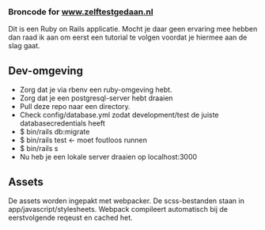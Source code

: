 ### Broncode for www.zelftestgedaan.nl


Dit is een Ruby on Rails applicatie. Mocht je daar geen ervaring mee hebben dan raad ik aan om eerst een tutorial te volgen voordat je hiermee aan de slag gaat.


## Dev-omgeving

* Zorg dat je via rbenv een ruby-omgeving hebt. 
* Zorg dat je een postgresql-server hebt draaien
* Pull deze repo naar een directory.
* Check config/database.yml zodat development/test de juiste databasecredentials heeft
* $ bin/rails db:migrate
* $ bin/rails test <- moet foutloos runnen
* $ bin/rails s 
* Nu heb je een lokale server draaien op localhost:3000

## Assets
De assets worden ingepakt met webpacker. De scss-bestanden staan in app/javascript/stylesheets.
Webpack compileert automatisch bij de eerstvolgende reqeust en cached het.
